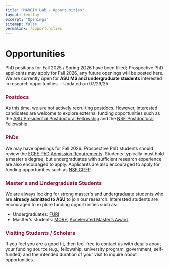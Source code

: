 ```yaml
---
title: "MARGIN Lab - Opportunities"
layout: textlay
excerpt: "Openings"
sitemap: false
permalink: /opportunities
---
```


# Opportunities

PhD positions for Fall 2025 / Spring 2026 have been filled; Prospective PhD applicants may apply for Fall 2026, any future openings will be posted here. We are currently open for **ASU MS and undergraduate students** interested in research opportunities. - Updated on 07/29/25

### <span style="color: #8C1D40;"><strong>Postdocs</strong></span>
As this time, we are not actively recruiting postdocs. However, interested candidates are welcome to explore external funding opportunities such as the [ASU Presidential Postdoctoral Fellowship](https://graduate.asu.edu/presidential-postdoctoral-fellowship-program) and the [NSF Postdoctoral Fellowship](https://www.nsf.gov/funding/postdocs).

### <span style="color: #8C1D40;"><strong>PhDs</strong></span>
We may have openings for Fall 2026. Prospective PhD students should review the [ECEE PhD Admission Requirements](https://degrees.apps.asu.edu/masters-phd/major/ASU00/ESEEPHD/electrical-engineering-phd?init=false&nopassive=true). Students typically must hold a master's degree, but undergraduates with sufficient research experience are also encouraged to apply. Applicants are also encouraged to apply for funding opportunities such as [NSF GRFP](https://www.nsf.gov/funding/opportunities/grfp-nsf-graduate-research-fellowship-program).

### <span style="color: #8C1D40;"><strong>Master's and Undergraduate Students</strong></span>
We are always looking for strong master's and undergraduate students who are **already admitted to ASU** to join our research. Interested students are encouraged to explore funding opportunities such as: 
- Undergraduates: [FURI](https://students.engineering.asu.edu/furi/)
- Mastter's students: [MORE](https://students.engineering.asu.edu/graduate/research/more/), [Accelerated Master’s Award](https://graduate.asu.edu/current-students/funding-opportunities/awards-and-fellowships/accelerated-masters-award).

### <span style="color: #8C1D40;"><strong>Visiting Students / Scholars</strong></span>
If you feel you are a good fit, then feel free to contact us with details about your funding source (e.g., fellowship, university program, government, self-funded) and the intended duration of your visit to inquire about opportunities.

<!-- <figure>
<img src="{{ site.url }}{{ site.baseurl }}/images/picpic/Gallery/DSC_0696.jpg" width="95%">
</figure> -->

<div style="margin-bottom: 28px;"></div>